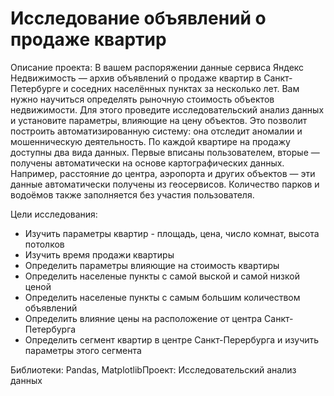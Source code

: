 # Исследование объявлений о продаже квартир

Описание проекта:
В вашем распоряжении данные сервиса Яндекс Недвижимость — архив объявлений о продаже квартир в Санкт-Петербурге и соседних населённых пунктах за несколько лет. Вам нужно научиться определять рыночную стоимость объектов недвижимости. Для этого проведите исследовательский анализ данных и установите параметры, влияющие на цену объектов. Это позволит построить автоматизированную систему: она отследит аномалии и мошенническую деятельность. 
По каждой квартире на продажу доступны два вида данных. Первые вписаны пользователем, вторые — получены автоматически на основе картографических данных. Например, расстояние до центра, аэропорта и других объектов — эти данные автоматически получены из геосервисов. Количество парков и водоёмов также заполняется без участия пользователя.

Цели исследования:

* Изучить параметры квартир - площадь, цена, число комнат, высота потолков
* Изучить время продажи квартиры
* Определить параметры влияющие на стоимость квартиры
* Определить населеные пункты с самой выской и самой низкой ценой
* Определить населеные пункты с самым большим количеством объявлений
* Определить влияние цены на расположение от центра Санкт-Петербурга
* Определить сегмент квартир в центре Санкт-Перербурга и изучить параметры этого сегмента 

Библиотеки:
Pandas, MatplotlibПроект: Исследовательский анализ данных
